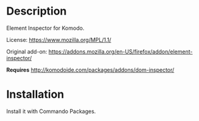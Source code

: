 Description
========================

Element Inspector for Komodo.

License: https://www.mozilla.org/MPL/1.1/

Original add-on: https://addons.mozilla.org/en-US/firefox/addon/element-inspector/

**Requires** http://komodoide.com/packages/addons/dom-inspector/

Installation
============

Install it with Commando Packages.
